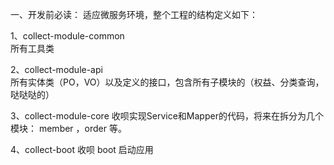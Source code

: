 一、开发前必读：
适应微服务环境，整个工程的结构定义如下：

1、collect-module-common   
所有工具类

2、collect-module-api            
所有实体类（PO，VO）以及定义的接口，包含所有子模块的（权益、分类查询，哒哒哒的）

3、collect-module-core
收呗实现Service和Mapper的代码，将来在拆分为几个模块： member ，order 等。 

4、collect-boot
收呗 boot 启动应用